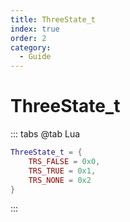 ```yaml
---
title: ThreeState_t
index: true
order: 2
category:
  - Guide
---
```


# ThreeState_t
::: tabs
@tab Lua
```lua
ThreeState_t = {
    TRS_FALSE = 0x0,
    TRS_TRUE = 0x1,
    TRS_NONE = 0x2
}
```
:::